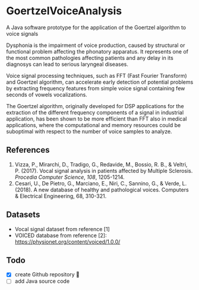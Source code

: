 # GoertzelVoiceAnalysis
A Java software prototype for the application of the Goertzel algorithm to voice signals 

Dysphonia is the impairment of voice production, caused by structural or functional problem affecting the phonatory apparatus. It represents one of the most common pathologies affecting patients and any delay in its diagnosys can lead to serious laryngeal diseases.

Voice signal processing techniques, such as FFT (Fast Fourier Transform) and Goertzel algorithm, can accelerate early detection of potential problems by extracting frequency features from simple voice signal containing few seconds of vowels vocalizations.

The Goertzel algorithm, originally developed for DSP applications for the extraction of the different frequency components of a signal in industrial application, has been shown to be more efficient than FFT also in medical applications, where the computational and memory resources could be suboptimal with respect to the number of voice samples to analyze.

## References
1. Vizza, P., Mirarchi, D., Tradigo, G., Redavide, M., Bossio, R. B., & Veltri, P. (2017). Vocal signal analysis in patients affected by Multiple Sclerosis. _Procedia Computer Science_, _108_, 1205-1214.
2. Cesari, U., De Pietro, G., Marciano, E., Niri, C., Sannino, G., & Verde, L. (2018). A new database of healthy and pathological voices. Computers & Electrical Engineering, 68, 310-321.

## Datasets

* Vocal signal dataset from reference [1]
* VOICED database from reference [2]: https://physionet.org/content/voiced/1.0.0/

## Todo

- [x] create Github repository :tada:
- [ ] add Java source code
